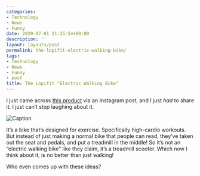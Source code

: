 ```yaml
---
categories:
- Technology
- News
- Funny
date: 2020-07-01 21:25:54+00:00
description: ''
layout: layouts/post
permalink: the-lopifit-electric-walking-bike/
tags:
- Technology
- News
- Funny
- post
title: The Lopifit "Electric Walking Bike"
---
```


<p>I just came across <a href="https://lopifitus.com">this product</a> via an Instagram post, and I just <em>had</em> to share it. I just can&#8217;t stop laughing about it.</p>
<p><img src="https://chrishannah.me/images/2020/07/2_bikes_coats_college.png" alt="Caption" /></p>
<p>It&#8217;s a bike that&#8217;s designed for exercise. Specifically high-cardio workouts. But instead of just making a normal bike that people can read, they&#8217;ve taken out the seat and pedals, and put a treadmill in the middle! So it&#8217;s not an &#8220;electric walking bike&#8221; like they claim, it&#8217;s a treadmill scooter. Which now I think about it, is no better than just walking!</p>
<p>Who even comes up with these ideas?</p>
